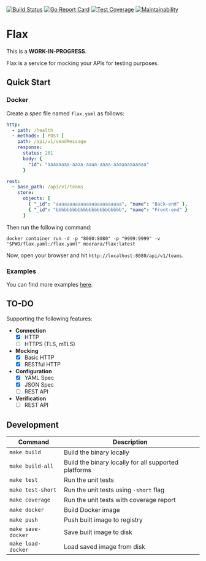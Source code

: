 [![Build Status][workflow-image]][workflow-url]
[![Go Report Card][goreport-image]][goreport-url]
[![Test Coverage][coverage-image]][coverage-url]
[![Maintainability][maintainability-image]][maintainability-url]

# Flax

This is a **WORK-IN-PROGRESS**.

Flax is a service for mocking your APIs for testing purposes.

## Quick Start

### Docker

Create a _spec_ file named `flax.yaml` as follows:

```yaml
http:
  - path: /health
  - methods: [ POST ]
    path: /api/v1/sendMessage
    response:
      status: 201
      body: {
        "id": "aaaaaaaa-aaaa-aaaa-aaaa-aaaaaaaaaaaa"
      }

rest:
  - base_path: /api/v1/teams
    store:
      objects: [
        { "_id": "aaaaaaaaaaaaaaaaaaaaaaaa", "name": "Back-end" },
        { "_id": "bbbbbbbbbbbbbbbbbbbbbbbb", "name": "Front-end" }
      ]
```

Then run the following command:

```
docker container run -d -p "8080:8080" -p "9999:9999" -v "$PWD/flax.yaml:/flax.yaml" moorara/flax:latest
```

Now, open your browser and hit `http://localhost:8080/api/v1/teams`.

### Examples

You can find more examples [here](./examples).

## TO-DO

Supporting the following features:

  - **Connection**
    - [x] HTTP
    - [ ] HTTPS (TLS, mTLS)
  - **Mocking**
    - [x] Basic HTTP
    - [x] RESTful HTTP
  - **Configuration**
    - [x] YAML Spec
    - [x] JSON Spec
    - [ ] REST API
  - **Verification**
    - [ ] REST API

## Development

| Command            | Description                                          |
|--------------------|------------------------------------------------------|
| `make build`       | Build the binary locally                             |
| `make build-all`   | Build the binary locally for all supported platforms |
| `make test`        | Run the unit tests                                   |
| `make test-short`  | Run the unit tests using `-short` flag               |
| `make coverage`    | Run the unit tests with coverage report              |
| `make docker`      | Build Docker image                                   |
| `make push`        | Push built image to registry                         |
| `make save-docker` | Save built image to disk                             |
| `make load-docker` | Load saved image from disk                           |


[workflow-url]: https://github.com/moorara/flax/actions
[workflow-image]: https://github.com/moorara/flax/workflows/Main/badge.svg
[goreport-url]: https://goreportcard.com/report/github.com/moorara/flax
[goreport-image]: https://goreportcard.com/badge/github.com/moorara/flax
[coverage-url]: https://codeclimate.com/github/moorara/flax/test_coverage
[coverage-image]: https://api.codeclimate.com/v1/badges/3c6a95f727fc89be77eb/test_coverage
[maintainability-url]: https://codeclimate.com/github/moorara/flax/maintainability
[maintainability-image]: https://api.codeclimate.com/v1/badges/3c6a95f727fc89be77eb/maintainability
